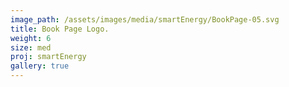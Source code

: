 ```yaml
---
image_path: /assets/images/media/smartEnergy/BookPage-05.svg
title: Book Page Logo.
weight: 6
size: med
proj: smartEnergy
gallery: true
---
```


